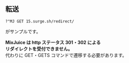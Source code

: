 ## 転送

```
?"MJ GET 15.surge.sh/redirect/
```

がサンプルです。

**MixJuice は http ステータス 301・302 による** \
**リダイレクトを受付できません。** \
代わりに GET・GETS コマンドで遷移する必要があります。
